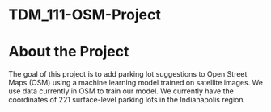 # TDM_111-OSM-Project

# About the Project
The goal of this project is to add parking lot suggestions to Open Street Maps (OSM) using a machine learning model trained on
satellite images. We use data currently in OSM to train our model. We currently have the coordinates of 221 surface-level parking
lots in the Indianapolis region.
